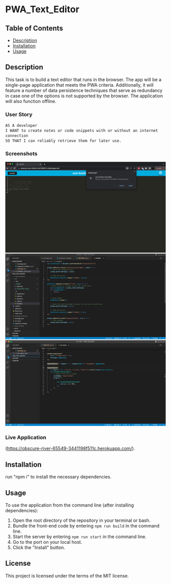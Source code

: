 # PWA_Text_Editor

## Table of Contents

* [Description](#description)
* [Installation](#installation)
* [Usage](#usage)

## Description

This task is to build a text editor that runs in the browser. The app will be a single-page application that meets the PWA criteria. Additionally, it will feature a number of data persistence techniques that serve as redundancy in case one of the options is not supported by the browser. The application will also function offline.

### User Story

```
AS A developer
I WANT to create notes or code snippets with or without an internet connection
SO THAT I can reliably retrieve them for later use.
```


### Screenshots

![Screenshot-1](./client/src/images/Screenshot-1.png)
![Screenshot-2](./client/src/images/Screenshot-2.png)
![Screenshot-3](./client/src/images/Screenshot-3.png)


### Live Application
(https://obscure-river-65549-3441198f511c.herokuapp.com/).

## Installation

run "npm i" to install the necessary dependencies.

## Usage

To use the application from the command line (after installing dependencies):
1. Open the root directory of the repository in your terminal or bash.
2. Bundle the front-end code by entering ```npm run build``` in the command line.
3. Start the server by entering ```npm run start``` in the command line.
4. Go to the port on your local host.
5. Click the "Install" button.

## License
This project is licensed under the terms of the MIT license.